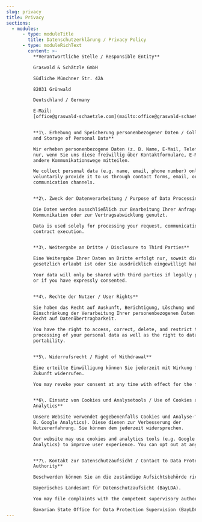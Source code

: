 ```yaml
---
slug: privacy
title: Privacy
sections:
  - modules:
      - type: moduleTitle
        title: Datenschutzerklärung / Privacy Policy
      - type: moduleRichText
        content: >-
          **Verantwortliche Stelle / Responsible Entity**  

          Graswald & Schätzle GmbH  

          Südliche Münchner Str. 42A  

          82031 Grünwald  

          Deutschland / Germany  

          E-Mail:
          [office@graswald-schaetzle.com](mailto:office@graswald-schaetzle.com)


          **1\. Erhebung und Speicherung personenbezogener Daten / Collection
          and Storage of Personal Data**  

          Wir erheben personenbezogene Daten (z. B. Name, E-Mail, Telefonnummer)
          nur, wenn Sie uns diese freiwillig über Kontaktformulare, E-Mail oder
          andere Kommunikationswege mitteilen.  

          We collect personal data (e.g. name, email, phone number) only if you
          voluntarily provide it to us through contact forms, email, or other
          communication channels.


          **2\. Zweck der Datenverarbeitung / Purpose of Data Processing**  

          Die Daten werden ausschließlich zur Bearbeitung Ihrer Anfrage, zur
          Kommunikation oder zur Vertragsabwicklung genutzt.  

          Data is used solely for processing your request, communication, or
          contract execution.


          **3\. Weitergabe an Dritte / Disclosure to Third Parties**  

          Eine Weitergabe Ihrer Daten an Dritte erfolgt nur, soweit dies
          gesetzlich erlaubt ist oder Sie ausdrücklich eingewilligt haben.  

          Your data will only be shared with third parties if legally permitted
          or if you have expressly consented.


          **4\. Rechte der Nutzer / User Rights**  

          Sie haben das Recht auf Auskunft, Berichtigung, Löschung und
          Einschränkung der Verarbeitung Ihrer personenbezogenen Daten sowie das
          Recht auf Datenübertragbarkeit.  

          You have the right to access, correct, delete, and restrict the
          processing of your personal data as well as the right to data
          portability.


          **5\. Widerrufsrecht / Right of Withdrawal**  

          Eine erteilte Einwilligung können Sie jederzeit mit Wirkung für die
          Zukunft widerrufen.  

          You may revoke your consent at any time with effect for the future.


          **6\. Einsatz von Cookies und Analysetools / Use of Cookies and
          Analytics**  

          Unsere Website verwendet gegebenenfalls Cookies und Analyse-Tools (z.
          B. Google Analytics). Diese dienen zur Verbesserung der
          Nutzererfahrung. Sie können dem jederzeit widersprechen.  

          Our website may use cookies and analytics tools (e.g. Google
          Analytics) to improve user experience. You can opt out at any time.


          **7\. Kontakt zur Datenschutzaufsicht / Contact to Data Protection
          Authority**  

          Beschwerden können Sie an die zuständige Aufsichtsbehörde richten:  

          Bayerisches Landesamt für Datenschutzaufsicht (BayLDA).  

          You may file complaints with the competent supervisory authority:  

          Bavarian State Office for Data Protection Supervision (BayLDA).
---
```

